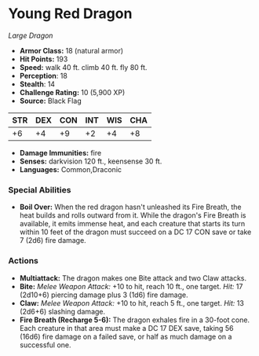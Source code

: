# Young Red Dragon

*Large* *Dragon*

- **Armor Class:** 18 (natural armor)
- **Hit Points:** 193 
- **Speed:** walk 40 ft. climb 40 ft. fly 80 ft.
- **Perception**: 18
- **Stealth**: 14
- **Challenge Rating:** 10 (5,900 XP)
- **Source:** Black Flag

| STR | DEX | CON | INT | WIS | CHA |
| --- | --- | --- | --- | --- | --- |
| +6 | +4 | +9 | +2 | +4 | +8 |

- **Damage Immunities:** fire
- **Senses:** darkvision 120 ft., keensense 30 ft.
- **Languages:** Common,Draconic

### Special Abilities

- **Boil Over:** When the red dragon hasn't unleashed its Fire Breath, the heat builds and rolls outward from it. While the dragon's Fire Breath is available, it emits immense heat, and each creature that starts its turn within 10 feet of the dragon must succeed on a DC 17 CON save or take 7 (2d6) fire damage.

### Actions

- **Multiattack:** The dragon makes one Bite attack and two Claw attacks.
- **Bite:** _Melee Weapon Attack:_ +10 to hit, reach 10 ft., one target. _Hit:_ 17 (2d10+6) piercing damage plus 3 (1d6) fire damage.
- **Claw:** _Melee Weapon Attack:_ +10 to hit, reach 5 ft., one target. _Hit:_ 13 (2d6+6) slashing damage.
- **Fire Breath (Recharge 5-6):** The dragon exhales fire in a 30-foot cone. Each creature in that area must make a DC 17 DEX save, taking 56 (16d6) fire damage on a failed save, or half as much damage on a successful one.
